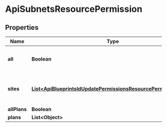 

# ApiSubnetsResourcePermission

## Properties

Name | Type | Description | Notes
------------ | ------------- | ------------- | -------------
**all** | **Boolean** | Pass true to allow access all groups |  [optional]
**sites** | [**List&lt;ApiBlueprintsIdUpdatePermissionsResourcePermissionSites&gt;**](ApiBlueprintsIdUpdatePermissionsResourcePermissionSites.md) | Array of groups ID objects that are allowed access |  [optional]
**allPlans** | **Boolean** |  |  [optional]
**plans** | **List&lt;Object&gt;** |  |  [optional]



